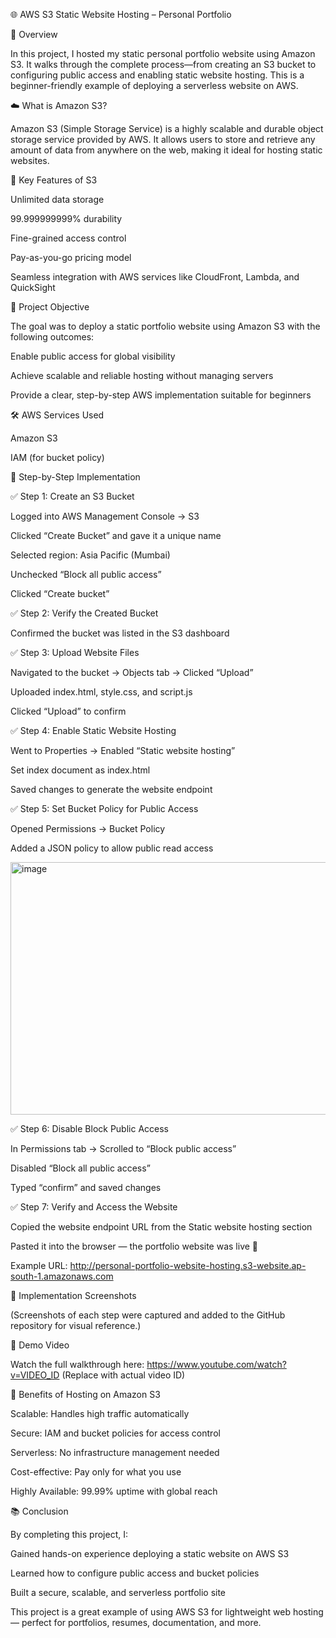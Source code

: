 
🌐 AWS S3 Static Website Hosting – Personal Portfolio

🧭 Overview

In this project, I hosted my static personal portfolio website using Amazon S3. It walks through the complete process—from creating an S3 bucket to configuring public access and enabling static website hosting. This is a beginner-friendly example of deploying a serverless website on AWS.

☁️ What is Amazon S3?

Amazon S3 (Simple Storage Service) is a highly scalable and durable object storage service provided by AWS. It allows users to store and retrieve any amount of data from anywhere on the web, making it ideal for hosting static websites.

🔹 Key Features of S3

Unlimited data storage

99.999999999% durability

Fine-grained access control

Pay-as-you-go pricing model

Seamless integration with AWS services like CloudFront, Lambda, and QuickSight

🎯 Project Objective

The goal was to deploy a static portfolio website using Amazon S3 with the following outcomes:

Enable public access for global visibility

Achieve scalable and reliable hosting without managing servers

Provide a clear, step-by-step AWS implementation suitable for beginners

🛠️ AWS Services Used

Amazon S3

IAM (for bucket policy)

🧩 Step-by-Step Implementation

✅ Step 1: Create an S3 Bucket

Logged into AWS Management Console → S3

Clicked “Create Bucket” and gave it a unique name

Selected region: Asia Pacific (Mumbai)

Unchecked “Block all public access”

Clicked “Create bucket”

✅ Step 2: Verify the Created Bucket

Confirmed the bucket was listed in the S3 dashboard

✅ Step 3: Upload Website Files

Navigated to the bucket → Objects tab → Clicked “Upload”

Uploaded index.html, style.css, and script.js

Clicked “Upload” to confirm

✅ Step 4: Enable Static Website Hosting

Went to Properties → Enabled “Static website hosting”

Set index document as index.html

Saved changes to generate the website endpoint

✅ Step 5: Set Bucket Policy for Public Access

Opened Permissions → Bucket Policy

Added a JSON policy to allow public read access

<img width="988" height="404" alt="image" src="https://github.com/user-attachments/assets/e1d6d89e-d533-4524-8a20-917d208ce3e4" />


✅ Step 6: Disable Block Public Access

In Permissions tab → Scrolled to “Block public access”

Disabled “Block all public access”

Typed “confirm” and saved changes

✅ Step 7: Verify and Access the Website

Copied the website endpoint URL from the Static website hosting section

Pasted it into the browser — the portfolio website was live 🎉

Example URL: http://personal-portfolio-website-hosting.s3-website.ap-south-1.amazonaws.com

📸 Implementation Screenshots

(Screenshots of each step were captured and added to the GitHub repository for visual reference.)

🎥 Demo Video

Watch the full walkthrough here: https://www.youtube.com/watch?v=VIDEO_ID (Replace with actual video ID)

🌟 Benefits of Hosting on Amazon S3

Scalable: Handles high traffic automatically

Secure: IAM and bucket policies for access control

Serverless: No infrastructure management needed

Cost-effective: Pay only for what you use

Highly Available: 99.99% uptime with global reach

📚 Conclusion

By completing this project, I:

Gained hands-on experience deploying a static website on AWS S3

Learned how to configure public access and bucket policies

Built a secure, scalable, and serverless portfolio site

This project is a great example of using AWS S3 for lightweight web hosting — perfect for portfolios, resumes, documentation, and more.
